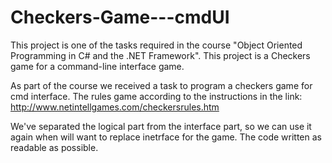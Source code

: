 # Checkers-Game---cmdUI
This project is one of the tasks required in the course "Object Oriented Programming in C# and the .NET Framework".
This project is a Checkers game for a command-line interface game.

As part of the course we received a task to program a checkers game for cmd interface.
The rules game according to the instructions in the link:
http://www.netintellgames.com/checkersrules.htm

We've separated the logical part from the interface part, so we can use it again when will want to replace inetrface for the game.
The code written as readable as possible. 

